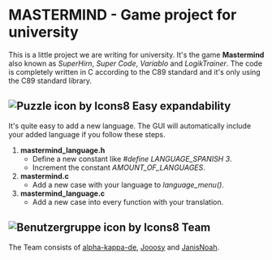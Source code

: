 # MASTERMIND - Game project for university
 This is a little project we are writing for university. It's the game **Mastermind** also known as *SuperHirn*, *Super Code*, *Variablo* and *LogikTrainer*.
 The code is completely written in C according to the C89 standard and it's only using the C89 standard library.

## ![Puzzle icon by Icons8](https://img.icons8.com/ios-glyphs/60/000000/puzzle.png) Easy expandability
 It's quite easy to add a new language. The GUI will automatically include your added language if you follow these steps.
 1. **mastermind_language.h**
    - Define a new constant like *#define LANGUAGE_SPANISH 3*.
    - Increment the constant *AMOUNT_OF_LANGUAGES*.
 2. **mastermind.c**
    - Add a new case with your language to *language_menu()*.
 3. **mastermind_language.c**
    - Add a new case into every function with your translation.


## ![Benutzergruppe icon by Icons8](https://img.icons8.com/ios-glyphs/60/000000/group.png) Team
 The Team consists of [alpha-kappa-de](https://github.com/alpha-kappa-de), [Jooosy](https://github.com/Jooosy) and [JanisNoah](https://github.com/JanisNoah).



 [^Pictures]: [Benutzergruppe icon by Icons8](https://icons8.com/icon/102261/benutzergruppe)
  [Puzzle icon by Icons8] (https://icons8.com/icon/61018/puzzle)